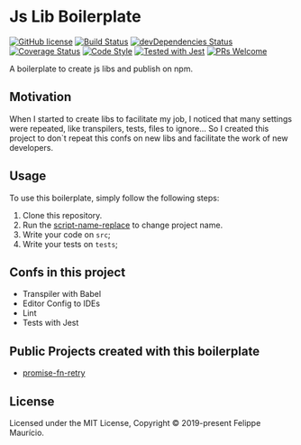 # Js Lib Boilerplate
[![GitHub license](https://img.shields.io/badge/license-MIT-blue.svg)](https://github.com/felippemauricio/js-lib-boilerplate/blob/master/LICENSE.md)
[![Build Status](https://travis-ci.org/felippemauricio/js-lib-boilerplate.svg?branch=master)](https://travis-ci.org/felippemauricio/js-lib-boilerplate)
[![devDependencies Status](https://david-dm.org/felippemauricio/js-lib-boilerplate/dev-status.svg)](https://david-dm.org/felippemauricio/js-lib-boilerplate?type=dev)
[![Coverage Status](https://coveralls.io/repos/github/felippemauricio/js-lib-boilerplate/badge.svg?branch=master)](https://coveralls.io/github/felippemauricio/js-lib-boilerplate?branch=master)
[![Code Style](https://badgen.net/badge/code%20style/airbnb/fd5c63)](https://github.com/airbnb/javascript)
[![Tested with Jest](https://img.shields.io/badge/tested_with-jest-99424f.svg)](https://github.com/facebook/jest)
[![PRs Welcome](https://img.shields.io/badge/PRs-welcome-brightgreen.svg)](https://github.com/felippemauricio/js-lib-boilerplate/pulls)

A boilerplate to create js libs and publish on npm.

## Motivation

When I started to create libs to facilitate my job, I noticed that many settings were repeated, like transpilers, tests, files to ignore... So I created this project to don\`t repeat this confs on new libs and facilitate the work of new developers.

## Usage

To use this boilerplate, simply follow the following steps:

1. Clone this repository.
2. Run the [script-name-replace](https://github.com/felippemauricio/js-lib-boilerplate/blob/master/docs/script-name-replace.md) to change project name.
3. Write your code on `src`;
4. Write your tests on `tests`;

## Confs in this project

- Transpiler with Babel
- Editor Config to IDEs
- Lint
- Tests with Jest

## Public Projects created with this boilerplate

- [promise-fn-retry](https://github.com/felippemauricio/promise-fn-retry)

## License

Licensed under the MIT License, Copyright © 2019-present Felippe Maurício.
